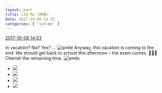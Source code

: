 ```yaml
---
layout: post
title: LIN Mo (林墨)
date: 2017-10-08 14:53
categories: [ 'lin-mo' ]
---
```


<div class="weibo-info">
  <a href="http://weibo.com/6108312042/Fpqfdh58q">2017-10-08 14:53</a>
</div>

In vacation? No? Yes? … ![smile](http://img.t.sinajs.cn/t4/appstyle/expression/ext/normal/5c/huanglianwx_org.gif) Anyway, this vacation is coming to the end. We should get back to school this afternoon – the exam comes. 📒📒📒 Cherish the remaining time. ![smile](http://img.t.sinajs.cn/t4/appstyle/expression/ext/normal/5c/huanglianwx_org.gif)

<!-- more -->

<ul class="weibo-pic-list-2">
  <li class="weibo-pic">
    <a href="http://wx4.sinaimg.cn/mw690/006FnQZYly1fkau5sntjmj31zk149u0y.jpg"><img src="http://wx4.sinaimg.cn/thumb150/006FnQZYly1fkau5sntjmj31zk149u0y.jpg" /></a>
  </li>
  <li class="weibo-pic">
    <a href="http://wx4.sinaimg.cn/mw690/006FnQZYly1fkau5tlpklj31f01w0npe.jpg"><img src="http://wx4.sinaimg.cn/thumb150/006FnQZYly1fkau5tlpklj31f01w0npe.jpg" /></a>
  </li>
  <li class="weibo-pic">
    <a href="http://wx1.sinaimg.cn/mw690/006FnQZYly1fkau5rmau9j31491ho1ky.jpg"><img src="http://wx1.sinaimg.cn/thumb150/006FnQZYly1fkau5rmau9j31491ho1ky.jpg" /></a>
  </li>
  <li class="weibo-pic">
    <a href="http://wx4.sinaimg.cn/mw690/006FnQZYly1fkau5uniclj31491ho4qq.jpg"><img src="http://wx4.sinaimg.cn/thumb150/006FnQZYly1fkau5uniclj31491ho4qq.jpg" /></a>
  </li>
</ul>
